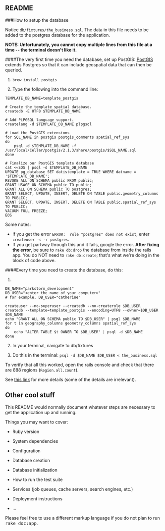 ## README

###How to setup the database

Notice  ``db/fixtures/the_business.sql``.  The data in this file needs to be added to the postgres database for the application.  

**NOTE: Unfortunately, you cannot copy multiple lines from this file at a time -- the terminal doesn't like it.**

####The very first time you need the database, set up PostGIS:
[PostGIS](http://postgis.net/) extends Postgres so that it can include geospatial data that can then be queried.

1. ``brew install postgis``

2. Type the following into the command line:
```
TEMPLATE_DB_NAME=template_postgis

# Create the template spatial database.
createdb -E UTF8 $TEMPLATE_DB_NAME

# Add PLPGSQL language support.
createlang -d $TEMPLATE_DB_NAME plpgsql

# Load the PostGIS extensions
for SQL_NAME in postgis postgis_comments spatial_ref_sys
do
    psql -d $TEMPLATE_DB_NAME -f /usr/local/Cellar/postgis/2.1.3/share/postgis/$SQL_NAME.sql
done

# Finalize our PostGIS template database
cat <<EOS | psql -d $TEMPLATE_DB_NAME
UPDATE pg_database SET datistemplate = TRUE WHERE datname = '$TEMPLATE_DB_NAME';
REVOKE ALL ON SCHEMA public FROM public;
GRANT USAGE ON SCHEMA public TO public;
GRANT ALL ON SCHEMA public TO postgres;
GRANT SELECT, UPDATE, INSERT, DELETE ON TABLE public.geometry_columns TO PUBLIC;
GRANT SELECT, UPDATE, INSERT, DELETE ON TABLE public.spatial_ref_sys TO PUBLIC;
VACUUM FULL FREEZE;
EOS 
```
Some notes:
* If you get the error ``ERROR:  role "postgres" does not exist``, enter ``createuser -s -r postgres``.
* If you get partway through this and it fails, google the error.  **After fixing the error**, be sure to ``rake db:drop`` the database from inside the rails app.  You do NOT need to ``rake db:create``; that's what we're doing in the block of code above.

####Every time you need to create the database, do this:

1)
```
DB_NAME="parkstorm_development"
DB_USER="<enter the name of your computer>"
# for example, DB_USER="catherine"

createuser --no-superuser --createdb --no-createrole $DB_USER
createdb --template=template_postgis --encoding=UTF8 --owner=$DB_USER $DB_NAME
echo "GRANT ALL ON SCHEMA public TO $DB_USER" | psql $DB_NAME
for t in geography_columns geometry_columns spatial_ref_sys
do
    echo "ALTER TABLE $t OWNER TO $DB_USER" | psql -d $DB_NAME
done
```
2) In your terminal, navigate to db/fixtures

3) Do this in the terminal: ``psql -d $DB_NAME $DB_USER < the_business.sql`` 

To verify that all this worked, open the rails console and check that there are 888 regions (``Region.all.count``).

See [this link](http://www.bigfastblog.com/landsliding-into-postgis-with-kml-files) for more details (some of the details are irrelevant).



## Other cool stuff

This README would normally document whatever steps are necessary to get the
application up and running.

Things you may want to cover:

* Ruby version

* System dependencies

* Configuration

* Database creation

* Database initialization

* How to run the test suite

* Services (job queues, cache servers, search engines, etc.)

* Deployment instructions

* ...


Please feel free to use a different markup language if you do not plan to run
<tt>rake doc:app</tt>.
